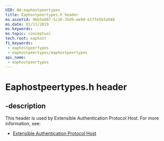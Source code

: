 ```yaml
---
UID: NA:eaphostpeertypes
title: Eaphostpeertypes.h header
ms.assetid: 96b5e887-5c16-35d9-ae9d-e1ffe5b3a948
ms.date: 01/11/2019
ms.keywords: 
ms.topic: conceptual
tech.root: eaphost
f1_keywords:
 - eaphostpeertypes
 - eaphostpeertypes/eaphostpeertypes
api_name:
 - eaphostpeertypes
---
```


# Eaphostpeertypes.h header


## -description

This header is used by Extensible Authentication Protocol Host. For more information, see:

- [Extensible Authentication Protocol Host](../_eaphost/index.md)

